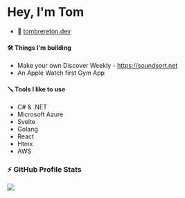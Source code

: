 # Hey, I'm Tom
- 🏡 [tombrereton.dev](https://tombrereton.dev)

#### 🛠️ Things I'm building
- Make your own Discover Weekly - https://soundsort.net
- An Apple Watch first Gym App

#### 🪛 Tools I like to use
- C# & .NET
- Microsoft Azure
- Svelte
- Golang
- React
- Htmx
- AWS

### :zap: GitHub Profile Stats 
<img src="https://github-readme-stats.anuraghazra1.vercel.app/api?username=tombrereton&show_icons=true" />


